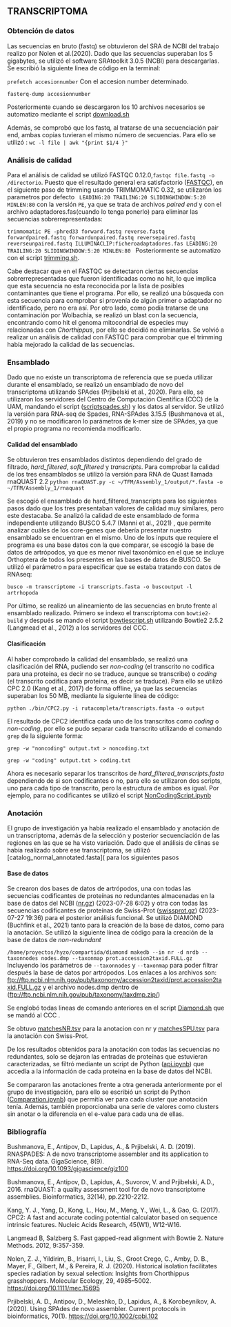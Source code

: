 ## TRANSCRIPTOMA

### Obtención de datos

Las secuencias en bruto (fastq) se obtuvieron del SRA de NCBI del trabajo realizo por Nolen et al.(2020). Dado que las secuencias superaban los 5 gigabytes, se utilizó el software SRAtoolkit 3.0.5 (NCBI) para descargarlas. Se escribió la siguiente linea de código en la terminal:

` prefetch accesionnumber ` Con el accesion number determinado.

` fasterq-dump accesionnumber ` 

Posteriormente cuando se descargaron los 10 archivos necesarios se automatizo mediante el script [download.sh](/Transcriptoma/download.sh/)

Además, se comprobó que los fastq, al tratarse de una secuenciación pair end, ambas copias tuvieran el mismo número de secuencias. Para ello se utilizó : ` wc -l file | awk "{print $1/4 }" `

### Análisis de calidad

Para el análisis de calidad se utilizó FASTQC 0.12.0,` fastqc file.fastq -o /directorio `. Puesto que el resultado general era satisfactorio ([FASTQC](/Transcriptoma/FASTQC/)), en el siguiente paso de trimming usando TRIMMOMATIC 0.32, se utilizarón los parametros por defecto ` LEADING:20 TRAILING:20 SLIDINGWINDOW:5:20 MINLEN:80`  con la versión ` PE `, ya que se trata de archivos *paired end* y  con el archivo adaptadores.fas(cuando lo tenga ponerlo) para eliminar las secuencias sobrerrepresentadas:

`trimmomatic PE -phred33 forward.fastq reverse.fastq forwardpaired.fastq forwardunpaired.fastq reversepaired.fastq reverseunpaired.fastq ILLUMINACLIP:ficheroadaptadores.fas LEADING:20 TRAILING:20 SLIDINGWINDOW:5:20 MINLEN:80
`
Posteriormente se automatizo con el script [trimming.sh](/Transcriptoma/trimming.sh/).

Cabe destacar que en el FASTQC se detectaron ciertas secuencias sobrerrepresentadas que fueron identificadas como no hit, lo que implica que esta secuencia no esta reconocida por la lista de posibles contaminantes que tiene el programa. Por ello, se realizó una búsqueda con esta secuencia para comprobar si provenía de algún primer o adaptador no identificado, pero no era así. Por otro lado, como podía tratarse de una contaminación por Wolbachia, se realizó un blast con la secuencia, encontrando como hit el genoma mitocondrial de especies muy relacionadas con *Chorthippus*, por ello se decidió no eliminarlas. Se volvió a realizar un análisis de calidad con FASTQC para comprobar que el trimming había mejorado la calidad de las secuencias. 

### Ensamblado

Dado que no existe un transcriptoma de referencia que se pueda utilizar durante el ensamblado, se realizó un ensamblado de novo del transcriptoma utilizando SPAdes (Prjibelski et al., 2020). Para ello, se utilizaron los servidores del Centro de Computación Científica (CCC) de la UAM, mandando el script ([scriptspades.sh](/Transcriptoma/scriptspades.sh/)) y los datos al servidor. Se utilizó la versión para RNA-seq de Spades, RNA-SPAdes 3.15.5 (Bushmanova et al., 2019) y no se modificaron lo parámetros de k-mer size de SPAdes, ya que el propio programa no recomienda modificarlo. 

#### Calidad del ensamblado

Se obtuvieron tres ensamblados distintos dependiendo del grado de filtrado, *hard_filtered*, *soft_filtered* y *transcripts*. Para comprobar la calidad de los tres ensamblados se utilizó la versión para RNA de Quast llamada rnaQUAST 2.2 `python rnaQUAST.py -c ~/TFM/Assembly_1/output/*.fasta -o ~/TFM/Assembly_1/rnaquast
` 

Se escogió el ensamblado de hard_filtered_transcripts para los siguientes pasos dado que los tres presentaban valores de calidad muy similares, pero este destacaba. Se analizó la calidad de este ensamblado de forma independiente utilizando BUSCO 5.4.7 (Manni et al., 2021) , que permite analizar cuáles de los core-genes que debería presentar nuestro ensamblado se encuentran en el mismo. Uno de los inputs que requiere el programa es una base datos con la que comparar, se escogió la base de datos de artrópodos, ya que es menor nivel taxonómico en el que se incluye Orthoptera de todos los presentes en las bases de datos de BUSCO. Se utilizó el parámetro `m` para especificar que se estaba tratando con datos de RNAseq: 

`busco -m transcriptome -i transcripts.fasta -o buscoutput -l artrhopoda `


Por último, se realizó un alineamiento de las secuencias en bruto frente al ensamblado realizado. Primero se indexo el transcriptoma con `bowtie2-build` y después se mando  el script [bowtiescript.sh](/Transcriptoma/bowtiescript.sh/) utilizando Bowtie2 2.5.2 (Langmead et al., 2012) a los servidores del CCC.

#### Clasificación

Al haber comprobado la calidad del ensamblado, se realizó una clasificación del RNA, pudiendo ser *non-coding* (el transcrito no codifica para una proteína, es decir no se traduce, aunque se transcribe) o *coding* (el transcrito codifica para proteína, es decir se traduce). Para ello se utilizó CPC 2.0 (Kang et al., 2017) de forma offline, ya que las secuencias superaban los 50 MB, mediante la siguiente línea de código:

` python ./bin/CPC2.py -i rutacompleta/transcripts.fasta -o output `

El resultado de CPC2 identifica cada uno de los transcritos como *coding* o *non-coding*, por ello se pudo separar cada transcrito utilizando el comando `grep` de la siguiente forma:

` grep -w "noncoding" output.txt > noncoding.txt `

` grep -w "coding" output.txt > coding.txt `

Ahora es necesario separar los transcritos de *hard_filtered_transcripts.fasta* dependiendo de si son codificantes o no, para ello se utilizaron dos scripts, uno para cada tipo de transcrito, pero la estructura de ambos es igual. Por ejemplo, para no codificantes se utilizó el script [NonCodingScript.ipynb](/Transcriptoma/NonCodingScript.ipynb/)

### Anotación

El grupo de investigación ya había realizado el ensamblado y anotación de un transcriptoma, además de la selección y posterior secuenciación de las regiones en las que se ha visto variación. Dado que el análisis de clinas se había realizado sobre ese transcriptoma, se utilizó [catalog_normal_annotated.fasta]( para los siguientes pasos

#### Base de datos

Se crearon dos bases de datos de artrópodos, una con todas las secuencias codificantes de proteínas no redundantes almacenadas en la base de datos del NCBI ([nr.gz](https://ftp.ncbi.nlm.nih.gov/blast/db/FASTA/)) (2023-07-28 6:02) y otra con todas las secuencias codificantes de proteínas de Swiss-Prot ([swissprot.gz](https://ftp.ncbi.nlm.nih.gov/blast/db/FASTA/)) (2023-07-27 19:36) para el posterior análisis funcional. Se utilizó DIAMOND (Buchfink et al., 2021) tanto para la creación de la base de datos, como para la anotación. Se utilizó la siguiente línea de código para la creación de la base de datos de *non-redundant*

` /home/proyectos/hyzo/compartida/diamond makedb --in nr -d nrdb --taxonnodes nodes.dmp --taxonmap prot.accession2taxid.FULL.gz ` Incluyendo los parámetros de `--taxonnodes` y `--taxonmap` para poder filtrar después la base de datos por artrópodos. Los enlaces a los archivos son: <ftp://ftp.ncbi.nlm.nih.gov/pub/taxonomy/accession2taxid/prot.accession2taxid.FULL.gz> y el archivo nodes.dmp dentro de (<ftp://ftp.ncbi.nlm.nih.gov/pub/taxonomy/taxdmp.zip/>)

Se englobó todas lineas de comando anteriores en el script [Diamond.sh](/Transcriptoma/Diamond.sh) que se mandó al CCC
.

Se obtuvo [matchesNR.tsv](/Transcriptoma/matchesNR.tsv/) para la anotacion con nr y [matchesSPU.tsv](/Transcriptoma/matchesSPU.tsv/) para la anotación con Swiss-Prot.

De los resultados obtenidos para la anotación con todas las secuencias no redundantes, solo se dejaron las entradas de proteínas que estuvieran caracterizadas, se filtró mediante un script de Python ([api.ipynb](/Transcriptoma/api.ipynb/)) que accedía a la información de cada proteína en la base de datos del NCBI. 

Se compararon las anotaciones frente a otra generada anteriormente por el grupo de investigación, para ello se escribió un script de Python ([Comparation.ipynb](/Transcriptoma/Comparation.ipynb/)) que permitía ver para cada cluster que anotación tenía. Además, también proporcionaba una serie de valores como clusters sin anotar o la diferencia en el e-value para cada una de ellas.

### Bibliografía

Bushmanova, E., Antipov, D., Lapidus, A., & Prjibelski, A. D. (2019). RNASPADES: A de novo transcriptome assembler and its application to RNA-Seq data. GigaScience, 8(9). https://doi.org/10.1093/gigascience/giz100

Bushmanova, E., Antipov, D., Lapidus, A., Suvorov, V. and Prjibelski, A.D., 2016. rnaQUAST: a quality assessment tool for de novo transcriptome assemblies. Bioinformatics, 32(14), pp.2210-2212.

Kang, Y. J., Yang, D., Kong, L., Hou, M., Meng, Y., Wei, L., & Gao, G. (2017). CPC2: A fast and accurate coding potential calculator based on sequence intrinsic features. Nucleic Acids Research, 45(W1), W12-W16. 

Langmead B, Salzberg S. Fast gapped-read alignment with Bowtie 2. Nature Methods. 2012, 9:357-359.

Nolen, Z. J., Yildirim, B., Irisarri, I., Liu, S., Groot Crego, C., Amby, D. B., Mayer, F., Gilbert, M., & Pereira, R. J. (2020). Historical isolation facilitates species radiation by sexual selection: Insights from Chorthippus grasshoppers. Molecular Ecology, 29, 4985–5002. https://doi.org/10.1111/mec.15695  

Prjibelski, A. D., Antipov, D., Meleshko, D., Lapidus, A., & Korobeynikov, A. (2020). Using SPAdes de novo assembler. Current protocols in bioinformatics, 70(1). https://doi.org/10.1002/cpbi.102
